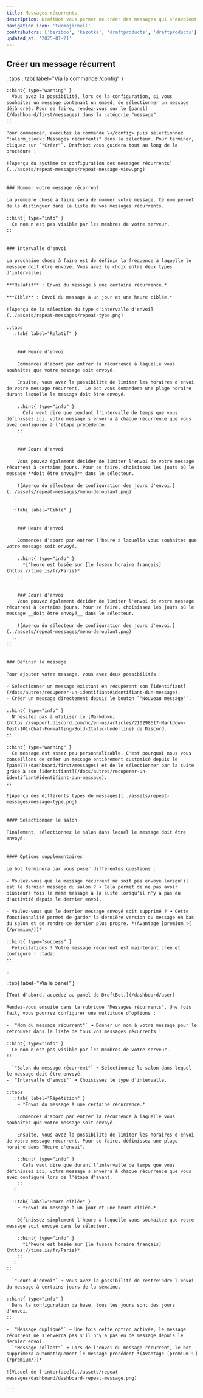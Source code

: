 ```yaml
---
title: Messages récurrents
description: DraftBot vous permet de créer des messages qui s'envoient de manière récurrente, avec quelques fonctionnalités supplémentaires.
navigation.icon: 'twemoji:bell'
contributors: ['bariboo', 'kazotka', 'draftproducts', 'draftproducts']
updated_at: '2025-01-21'
---
```



## Créer un message récurrent

::tabs
  ::tab{ label="Via la commande /config" }

    ::hint{ type="warning" }
      Vous avez la possibilité, lors de la configuration, si vous souhaitez un message contenant un embed, de sélectionner un message déjà créé. Pour se faire, rendez-vous sur le [panel](/dashboard/first/messages) dans la catégorie "message".
    ::

    Pour commencer, exécutez la commande \</config> puis sélectionnez ":alarm_clock: Messages récurrents" dans le sélecteur. Pour terminer, cliquez sur `"Créer"`. Draftbot vous guidera tout au long de la procédure :

    ![Aperçu du système de configuration des messages récurrents](../assets/repeat-messages/repeat-message-view.png)


    ### Nommer votre message récurrent

    La première chose à faire sera de nommer votre message. Ce nom permet de le distinguer dans la liste de vos messages récurrents.

    ::hint{ type="info" }
      Ce nom n'est pas visible par les membres de votre serveur.
    ::


    ### Intervalle d'envoi

    La prochaine chose à faire est de définir la fréquence à laquelle le message doit être envoyé. Vous avez le choix entre deux types d'intervalles :

    ***Relatif** : Envoi du message à une certaine récurrence.*

    ***Ciblé** : Envoi du message à un jour et une heure ciblée.*

    ![Aperçu de la sélection du type d'intervalle d'envoi](../assets/repeat-messages/repeat-type.png)

    ::tabs
      ::tab{ label="Relatif" }


        ### Heure d'envoi

        Commencez d'abord par entrer la récurrence à laquelle vous souhaitez que votre message soit envoyé.

        Ensuite, vous avez la possibilité de limiter les horaires d'envoi de votre message récurrent.  Le bot vous demandera une plage horaire durant laquelle le message doit être envoyé.

        ::hint{ type="info" }
          Cela veut dire que pendant l'intervalle de temps que vous définissez ici, votre message s'enverra à chaque récurrence que vous avez configurée à l'étape précédente.
        ::


        ### Jours d'envoi

        Vous pouvez également décider de limiter l'envoi de votre message récurrent à certains jours. Pour ce faire, choisissez les jours où le message **doit être envoyé** dans le sélecteur.

        ![Aperçu du sélecteur de configuration des jours d'envoi.](../assets/repeat-messages/menu-deroulant.png)
      ::

      ::tab{ label="Ciblé" }


        ### Heure d'envoi

        Commencez d'abord par entrer l'heure à laquelle vous souhaitez que votre message soit envoyé.

        ::hint{ type="info" }
          *L'heure est basée sur [le fuseau horaire français](https://time.is/fr/Paris)*.
        ::


        ### Jours d'envoi
        Vous pouvez également décider de limiter l'envoi de votre message récurrent à certains jours. Pour se faire, choisissez les jours où le message __doit être envoyé__ dans le sélecteur.

        ![Aperçu du sélecteur de configuration des jours d'envoi.](../assets/repeat-messages/menu-deroulant.png)
      ::
    ::


    ### Définir le message

    Pour ajouter votre message, vous avez deux possibilités :

    - Sélectionner un message existant en récupérant son [identifiant](/docs/autres/recuperer-un-identifiant#identifiant-dun-message).
    - Créer un message directement depuis le bouton `"Nouveau message"`.

    ::hint{ type="info" }
      N'hésitez pas à utiliser le [Markdown](https://support.discord.com/hc/en-us/articles/210298617-Markdown-Text-101-Chat-Formatting-Bold-Italic-Underline) de Discord.
    ::

    ::hint{ type="warning" }
      Ce message est assez peu personnalisable. C'est pourquoi nous vous conseillons de créer un message entièrement customisé depuis le [panel](/dashboard/first/messages) et de le sélectionner par la suite grâce à son [identifiant](/docs/autres/recuperer-un-identifiant#identifiant-dun-message).
    ::

    ![Aperçu des différents types de messages](../assets/repeat-messages/message-type.png)


    #### Sélectionner le salon

    Finalement, sélectionnez le salon dans lequel le message doit être envoyé.


    #### Options supplémentaires

    Le bot terminera par vous poser différentes questions :

    - Voulez-vous que le message récurrent ne soit pas envoyé lorsqu'il est le dernier message du salon ? ➜ Cela permet de ne pas avoir plusieurs fois le même message à la suite lorsqu'il n'y a pas eu d'activité depuis le dernier envoi.

    - Voulez-vous que le dernier message envoyé soit supprimé ? ➜ Cette fonctionnalité permet de garder la dernière version du message en bas du salon et de rendre ce dernier plus propre. *(Avantage [premium ✨](/premium/))*

    ::hint{ type="success" }
      Félicitations ! Votre message récurrent est maintenant créé et configuré ! :tada:
    ::
  ::

  ::tab{ label="Via le panel" }

    [Tout d'abord, accédez au panel de DraftBot.](/dashboard/user)

    Rendez-vous ensuite dans la rubrique "Messages récurrents". Une fois fait, vous pourrez configurer une multitude d'options :

    - `"Nom du message récurrent"` ➜ Donner un nom à votre message pour le retrouver dans la liste de tous vos messages récurrents !

    ::hint{ type="info" }
      Ce nom n'est pas visible par les membres de votre serveur.
    ::

    - `"Salon du message récurrent"` ➜ Sélectionnez le salon dans lequel le message doit être envoyé.
    - `"Intervalle d'envoi"` ➜ Choisissez le type d'intervalle.

    ::tabs
      ::tab{ label="Répétition" }
        ➜ *Envoi du message à une certaine récurrence.*

        Commencez d'abord par entrer la récurrence à laquelle vous souhaitez que votre message soit envoyé.

        Ensuite, vous avez la possibilité de limiter les horaires d'envoi de votre message récurrent. Pour se faire, définissez une plage horaire dans "Heure d'envoi".

        ::hint{ type="info" }
          Cela veut dire que durant l'intervalle de temps que vous définissez ici, votre message s'enverra à chaque récurrence que vous avez configuré lors de l'étape d'avant.
        ::
      ::

      ::tab{ label="Heure ciblée" }
        ➜ *Envoi du message à un jour et une heure ciblée.*

        Définissez simplement l'heure à laquelle vous souhaitez que votre message soit envoyé dans le sélecteur.

        ::hint{ type="info" }
          *L'heure est basée sur [le fuseau horaire français](https://time.is/fr/Paris)*.
        ::
      ::
    ::

    - `"Jours d'envoi"` ➜ Vous avez la possibilité de restreindre l'envoi du message à certains jours de la semaine.

    ::hint{ type="info" }
      Dans la configuration de base, tous les jours sont des jours d'envoi.
    ::

    - `"Message dupliqué"` ➜ Une fois cette option activée, le message récurrent ne s'enverra pas s'il n'y a pas eu de message depuis le dernier envoi.
    - `"Message collant"` ➜ Lors de l'envoi du message récurrent, le bot supprimera automatiquement le message précédent *(Avantage [premium ✨](/premium/))*

    ![Visuel de l'interface](../assets/repeat-messages/dashboard/dashboard-repeat-message.png)
  ::
::
